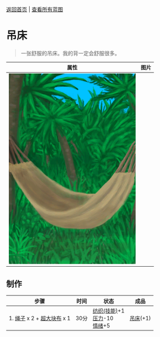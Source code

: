 [返回首页](index.md)   |  [查看所有蓝图](blueprint.md)
# 吊床  
> 一张舒服的吊床。我的背一定会舒服很多。  
  
  属性  |   图片   
 ----  |  ----:   
   |  ![](Sprite/Hammock.png)   
  
## 制作  
步骤  |  时间  |  状态  |  成品  
----  |  ----  |  ----  |  ----  
1. [绳子](Rope.md) x 2 + [超大块布](ClothVeryLarge.md) x 1  |  30分  |  [纺织(技能)](Skill_Tailoring.md)+1<br>[压力](Stress.md)-10<br>[情绪](Morale.md)+5  |  [吊床](Hammock.md)(+1)  
